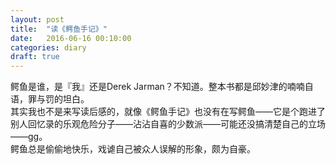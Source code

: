 ```yaml
---
layout: post
title:  "读《鳄鱼手记》"
date:   2016-06-16 00:10:00
categories: diary
draft: true
---
```


鳄鱼是谁，是『我』还是Derek Jarman？不知道。整本书都是邱妙津的喃喃自语，罪与罚的坦白。   
其实我也不是来写读后感的，就像《鳄鱼手记》也没有在写鳄鱼——它是个跑进了别人回忆录的乐观危险分子——沾沾自喜的少数派——可能还没搞清楚自己的立场——gg。   
鳄鱼总是偷偷地快乐，戏谑自己被众人误解的形象，颇为自豪。
